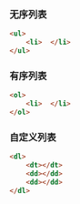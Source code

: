 ### 无序列表
````html
<ul>
    <li>  </li>
</ul>
````
### 有序列表
````html
<ol>
    <li>  </li>
</ol>
````
### 自定义列表
````html
<dl>
    <dt></dt>
    <dd></dd>
    <dd></dd>
</dl>
````